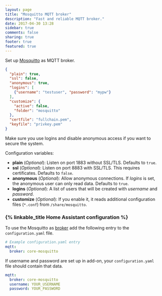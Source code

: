 ```yaml
---
layout: page
title: "Mosquitto MQTT broker"
description: "Fast and reliable MQTT broker."
date: 2017-04-30 13:28
sidebar: true
comments: false
sharing: true
footer: true
featured: true
---
```


Set up [Mosquitto](https://mosquitto.org/) as MQTT broker.

```json
{
  "plain": true,
  "ssl": false,
  "anonymous": true,
  "logins": [
    {"username": "testuser", "password": "mypw"}
  ],
  "customize": {
    "active": false,
    "folder": "mosquitto"
  },
  "certfile": "fullchain.pem",
  "keyfile": "privkey.pem"
}
```

<p class='note'>
Make sure you use logins and disable anonymous access if you want to secure the system.
</p>

Configuration variables:

- **plain** (*Optional*): Listen on port 1883 without SSL/TLS. Defaults to `true`.
- **ssl** (*Optional*): Listen on port 8883 with SSL/TLS. This requires certificates. Defaults to `false`.
- **anonymous** (*Optional*): Allow anonymous connections. If *logins* is set, the anonymous user can only read data. Defaults to `true`.
- **logins** (*Optional*): A list of users that will be created with *username* and *password*.
- **customize** (*Optional*): If you enable it, it reads additional configuration files (`*.conf`) from `/share/mosquitto`.

### {% linkable_title Home Assistant configuration %}

To use the Mosquitto as [broker](/docs/mqtt/broker/#run-your-own) add the following entry to the `configuration.yaml` file.

```yaml
# Example configuration.yaml entry
mqtt:
  broker: core-mosquitto
```

If username and password are set up in add-on, your `configuration.yaml` file should contain that data.

```yaml
mqtt:
  broker: core-mosquitto
  username: YOUR_USERNAME
  password: YOUR_PASSWORD
```
